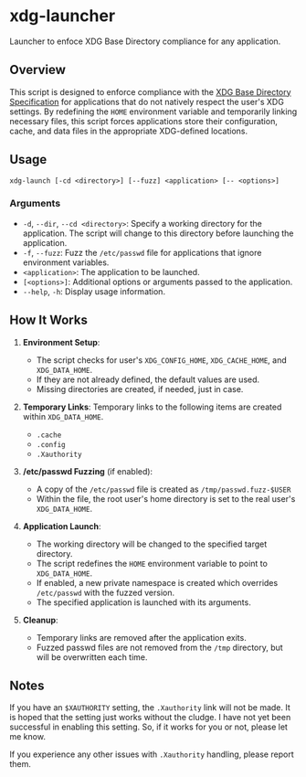 # xdg-launcher
Launcher to enfoce XDG Base Directory compliance for any application.

## Overview

This script is designed to enforce compliance with the [XDG Base Directory Specification](https://specifications.freedesktop.org/basedir-spec/basedir-spec-latest.html) for applications that do not natively respect the user's XDG settings. By redefining the `HOME` environment variable and temporarily linking necessary files, this script forces applications store their configuration, cache, and data files in the appropriate XDG-defined locations.

## Usage

```
xdg-launch [-cd <directory>] [--fuzz] <application> [-- <options>]
```

### Arguments

-   `-d`, `--dir`, `--cd <directory>`: Specify a working directory for the application. The script will change to this directory before launching the application.
-   `-f`, `--fuzz`: Fuzz the `/etc/passwd` file for applications that ignore environment variables.
-   `<application>`: The application to be launched.
-   `[<options>]`: Additional options or arguments passed to the application.
-   `--help`, `-h`: Display usage information.

## How It Works

1.  **Environment Setup**:

    -   The script checks for user's `XDG_CONFIG_HOME`, `XDG_CACHE_HOME`, and `XDG_DATA_HOME`.
    -   If they are not already defined, the default values are used.
    -   Missing directories are created, if needed, just in case.

2.  **Temporary Links**:
    Temporary links to the following items are created within `XDG_DATA_HOME`.

    -   `.cache`
    -   `.config`
    -   `.Xauthority`   

3.  **/etc/passwd Fuzzing** (if enabled):

    -   A copy of the `/etc/passwd` file is created as `/tmp/passwd.fuzz-$USER`
    -   Within the file, the root user's home directory is set to the real user's `XDG_DATA_HOME`.

4.  **Application Launch**:

    -   The working directory will be changed to the specified target directory.
    -   The script redefines the `HOME` environment variable to point to `XDG_DATA_HOME`.
    -   If enabled, a new private namespace is created which overrides `/etc/passwd` with the fuzzed version.
    -   The specified application is launched with its arguments.

5.  **Cleanup**:

    -   Temporary links are removed after the application exits.
    -   Fuzzed passwd files are not removed from the `/tmp` directory, but will be overwritten each time.

## Notes
If you have an `$XAUTHORITY` setting, the `.Xauthority` link will not be made. It is hoped that the setting just works without the cludge. I have not yet been successful in enabling this setting. So, if it works for you or not, please let me know.

If you experience any other issues with `.Xauthority` handling, please report them.

